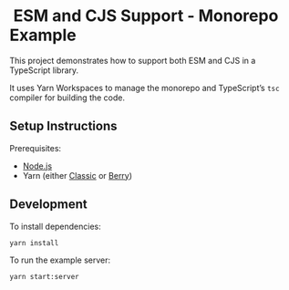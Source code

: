 #  ESM and CJS Support - Monorepo Example

This project demonstrates how to support both ESM and CJS in a TypeScript library.

It uses Yarn Workspaces to manage the monorepo and TypeScript’s `tsc` compiler for building the code.

## Setup Instructions

Prerequisites:

- [Node.js](https://nodejs.org/en)
- Yarn (either [Classic](https://classic.yarnpkg.com/lang/en/) or [Berry](https://yarnpkg.com/getting-started/install))

## Development

To install dependencies:

```bash
yarn install
```

To run the example server:

```bash
yarn start:server
```
